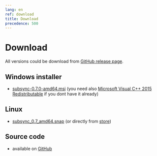 ```yaml
---
lang: en
ref: download
title: Download
precedence: 500
---
```

# Download
All versions could be download from [GitHub release page](https://github.com/sc0ty/subsync/releases).

## Windows installer
* [subsync-0.7.0-amd64.msi](https://github.com/sc0ty/subsync/releases/download/0.7/subsync-0.7.0-amd64.msi)
(you need also [Microsoft Visual C++ 2015 Redistributable](https://www.microsoft.com/en-us/download/details.aspx?id=53587) if you dont have it already)

## Linux
* [subsync_0.7_amd64.snap](https://github.com/sc0ty/subsync/releases/download/0.7/subsync_0.7_amd64.snap) (or directly from [store](https://snapcraft.io/subsync))

## Source code
* available on [GitHub](https://github.com/sc0ty/subsync)
